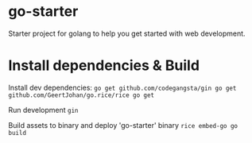 
# go-starter

Starter project for golang to help you get started with web development.

# Install dependencies & Build

Install dev dependencies:
`
go get github.com/codegangsta/gin
go get github.com/GeertJohan/go.rice/rice
go get
`

Run development
`
gin
`

Build assets to binary and deploy 'go-starter' binary
`
rice embed-go
go build
`

